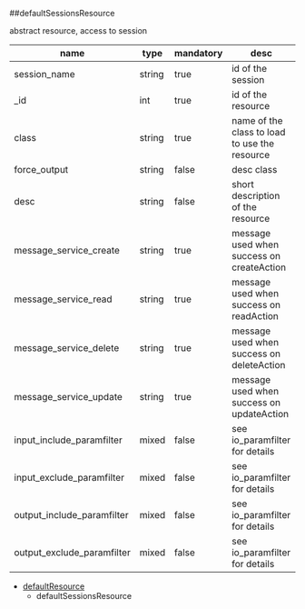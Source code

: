 ##defaultSessionsResource

abstract resource, access to session

|name|type|mandatory|desc|
|----|----|----|----|
|session_name|string|true|id of the session|
|_id|int|true|id of the resource|
|class|string|true|name of the class to load to use the resource|
|force_output|string|false|desc class|
|desc|string|false|short description of the resource|
|message_service_create|string|true|message used when success on createAction|
|message_service_read|string|true|message used when success on readAction|
|message_service_delete|string|true|message used when success on deleteAction|
|message_service_update|string|true|message used when success on updateAction|
|input_include_paramfilter|mixed|false|see io_paramfilter for details|
|input_exclude_paramfilter|mixed|false|see io_paramfilter for details|
|output_include_paramfilter|mixed|false|see io_paramfilter for details|
|output_exclude_paramfilter|mixed|false|see io_paramfilter for details|
* [defaultResource](Resources_defaultResource)
  * defaultSessionsResource
